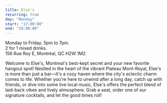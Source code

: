 ```yaml
---
title: Else's
recurring: true
day: "Monday"
start: "17:00:00"
end: "19:00:00"
---
```


Monday to Friday. 5pm to 7pm.<br>
2 for 1 mixed drinks.<br>
156 Rue Roy E, Montréal, QC H2W 1M2

<!-- more -->

Welcome to Else's, Montreal's best-kept secret and your new favorite hangout spot! Nestled in the heart of the vibrant Plateau Mont-Royal, Else's is more than just a bar—it's a cozy haven where the city's eclectic charm comes to life. Whether you're here to unwind after a long day, catch up with friends, or dive into some live local music, Else's offers the perfect blend of laid-back vibes and lively atmosphere. Grab a seat, order one of our signature cocktails, and let the good times roll!